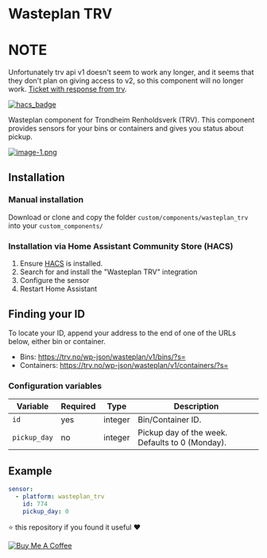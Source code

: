 # Wasteplan TRV
# NOTE
Unfortunately trv api v1 doesn't seem to work any longer, and it seems that they don't plan on giving access to v2, so this component will no longer work. [Ticket with response from trv](/issues/13).

[![hacs_badge](https://img.shields.io/badge/HACS-Default-orange.svg)](https://github.com/custom-components/hacs)

Wasteplan component for Trondheim Renholdsverk (TRV).
This component provides sensors for your bins or containers and gives you status about pickup.

[![image-1.png](https://i.postimg.cc/hGs0gPr7/image-1.png)](https://postimg.cc/f33dfs1w)

## Installation

### Manual installation
Download or clone and copy the folder `custom/components/wasteplan_trv` into your `custom_components/`

### Installation via Home Assistant Community Store (HACS)
1. Ensure [HACS](http://hacs.xyz/) is installed.
2. Search for and install the "Wasteplan TRV" integration
3. Configure the sensor
4. Restart Home Assistant

## Finding your ID

To locate your ID, append your address to the end of one of the URLs below, either bin or container.
- Bins: https://trv.no/wp-json/wasteplan/v1/bins/?s=
- Containers: https://trv.no/wp-json/wasteplan/v1/containers/?s=

### Configuration variables
| Variable |  Required  |  Type  | Description |
| -------- | ---------- | ----------- | ----------- |
| `id` | yes | integer |  Bin/Container ID. |
| `pickup_day` | no | integer | Pickup day of the week. Defaults to 0 (Monday). |

## Example
```yaml
sensor:
  - platform: wasteplan_trv
    id: 774
    pickup_day: 0
```

⭐️ this repository if you found it useful ❤️

<a href="https://www.buymeacoffee.com/jonkristian" target="_blank"><img src="https://bmc-cdn.nyc3.digitaloceanspaces.com/BMC-button-images/custom_images/white_img.png" alt="Buy Me A Coffee" style="height: auto !important;width: auto !important;" ></a>
